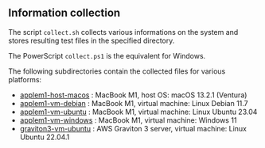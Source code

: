 ## Information collection

The script `collect.sh` collects various informations on the system
and stores resulting test files in the specified directory.

The PowerScript `collect.ps1` is the equivalent for Windows.

The following subdirectories contain the collected files for various platforms:

- [applem1-host-macos](applem1-host-macos) :  MacBook M1, host OS: macOS 13.2.1 (Ventura)
- [applem1-vm-debian](applem1-vm-debian) : MacBook M1, virtual machine: Linux Debian 11.7
- [applem1-vm-ubuntu](applem1-vm-ubuntu) : MacBook M1, virtual machine: Linux Ubuntu 23.04
- [applem1-vm-windows](applem1-vm-windows) : MacBook M1, virtual machine: Windows 11
- [graviton3-vm-ubuntu](graviton3-vm-ubuntu) : AWS Graviton 3 server, virtual machine: Linux Ubuntu 22.04.1

